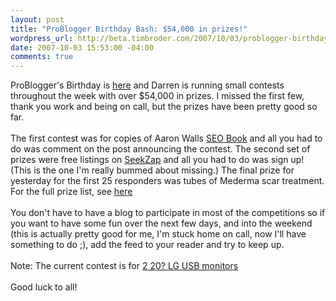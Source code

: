 ```yaml
--- 
layout: post
title: "ProBlogger Birthday Bash: $54,000 in prizes!"
wordpress_url: http://beta.timbroder.com/2007/10/03/problogger-birthday-bash-54000-in-prizes/
date: 2007-10-03 15:53:00 -04:00
comments: true
---
```

ProBlogger's Birthday is <a href="http://www.problogger.net/archives/2007/10/02/54000-worth-of-prizes-on-offer-in-the-problogger-birthday-bash-competitions/">here</a> and Darren is running small contests throughout the week with over $54,000 in prizes. I missed the first few, thank you work and being on call, but the prizes have been pretty good so far.
<br /><br />
The first contest was for copies of Aaron Walls <a href="http://www.seobook.com/">SEO Book</a> and all you had to do was comment on the post announcing the contest. The second set of prizes were free listings on <a href="http://www.seekzap.com/">SeekZap</a> and all you had to do was sign up! (This is the one I'm really bummed about missing.) The final prize for yesterday for the first 25 responders was tubes of Mederma scar treatment. For the full prize list, see <a href="http://feeds.feedburner.com/~r/ProbloggerHelpingBloggersEarnMoney/~3/164167517/">here</a>
<br /><br />
You don't have to have a blog to participate in most of the competitions so if you want to have some fun over the next few days, and into the weekend (this is actually pretty good for me, I'm stuck home on call, now I'll have something to do ;), add the feed to your reader and try to keep up.<br /><br />
Note: The current contest is for <a href="http://www.problogger.net/archives/2007/10/03/win-two-lg-usb-monitors-from-displaylink-giveaway/">2 20? LG USB monitors</a><br /><br />
Good luck to all!

